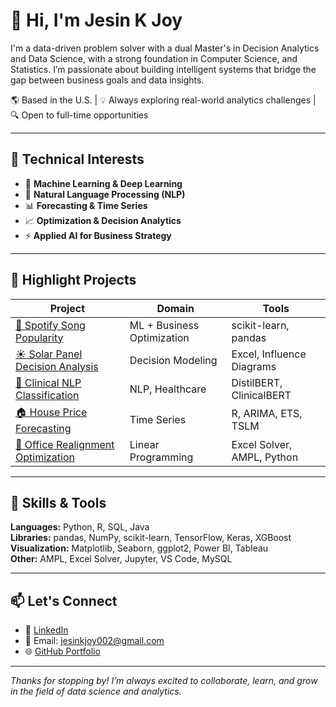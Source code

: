 # 👋 Hi, I'm Jesin K Joy

I'm a data-driven problem solver with a dual Master's in Decision Analytics and Data Science, with a strong foundation in Computer Science, and Statistics. I’m passionate about building intelligent systems that bridge the gap between business goals and data insights.

🌎 Based in the U.S. | 💡 Always exploring real-world analytics challenges | 🔍 Open to full-time opportunities

---

## 🚀 Technical Interests

- 🧠 **Machine Learning & Deep Learning**
- 📝 **Natural Language Processing (NLP)**
- 📊 **Forecasting & Time Series**
- 📈 **Optimization & Decision Analytics**
- ⚡ **Applied AI for Business Strategy**

---

## 🧩 Highlight Projects

| Project | Domain | Tools |
|--------|--------|-------|
| [🎵 Spotify Song Popularity](https://github.com/jesinkjoy/spotify-song-popularity-prediction) | ML + Business Optimization | scikit-learn, pandas |
| [☀️ Solar Panel Decision Analysis](https://github.com/jesinkjoy/solar-panel-decision-analysis) | Decision Modeling | Excel, Influence Diagrams |
| [🧠 Clinical NLP Classification](https://github.com/jesinkjoy/clinical-conversation-nlp) | NLP, Healthcare | DistilBERT, ClinicalBERT |
| [🏠 House Price Forecasting](https://github.com/jesinkjoy/house-price-forecasting) | Time Series | R, ARIMA, ETS, TSLM |
| [📍 Office Realignment Optimization](https://github.com/jesinkjoy/office-realignment-optimization) | Linear Programming | Excel Solver, AMPL, Python |

---

## 💼 Skills & Tools

**Languages:** Python, R, SQL, Java  
**Libraries:** pandas, NumPy, scikit-learn, TensorFlow, Keras, XGBoost  
**Visualization:** Matplotlib, Seaborn, ggplot2, Power BI, Tableau  
**Other:** AMPL, Excel Solver, Jupyter, VS Code, MySQL

---

## 📫 Let's Connect

- 📍 [LinkedIn](https://www.linkedin.com/in/jesinkjoy)  
- 📧 Email: jesinkjoy002@gmail.com  
- 🌐 [GitHub Portfolio](https://github.com/jesinkjoy)

---

_Thanks for stopping by! I’m always excited to collaborate, learn, and grow in the field of data science and analytics._
